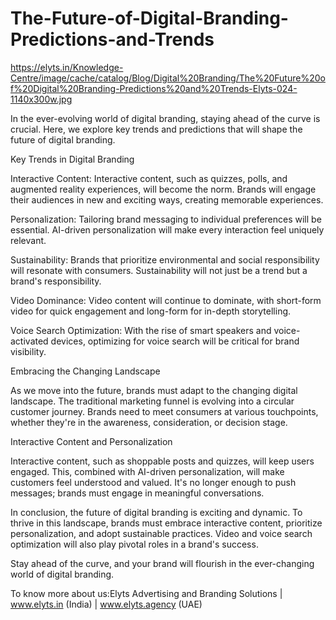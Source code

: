 # The-Future-of-Digital-Branding-Predictions-and-Trends

https://elyts.in/Knowledge-Centre/image/cache/catalog/Blog/Digital%20Branding/The%20Future%20of%20Digital%20Branding-Predictions%20and%20Trends-Elyts-024-1140x300w.jpg

In the ever-evolving world of digital branding, staying ahead of the curve is crucial. Here, we explore key trends and predictions that will shape the future of digital branding.

Key Trends in Digital Branding

Interactive Content: Interactive content, such as quizzes, polls, and augmented reality experiences, will become the norm. Brands will engage their audiences in new and exciting ways, creating memorable experiences.

Personalization: Tailoring brand messaging to individual preferences will be essential. AI-driven personalization will make every interaction feel uniquely relevant.

Sustainability: Brands that prioritize environmental and social responsibility will resonate with consumers. Sustainability will not just be a trend but a brand's responsibility.

Video Dominance: Video content will continue to dominate, with short-form video for quick engagement and long-form for in-depth storytelling.

Voice Search Optimization: With the rise of smart speakers and voice-activated devices, optimizing for voice search will be critical for brand visibility.

Embracing the Changing Landscape

As we move into the future, brands must adapt to the changing digital landscape. The traditional marketing funnel is evolving into a circular customer journey. Brands need to meet consumers at various touchpoints, whether they're in the awareness, consideration, or decision stage.

Interactive Content and Personalization

Interactive content, such as shoppable posts and quizzes, will keep users engaged. This, combined with AI-driven personalization, will make customers feel understood and valued. It's no longer enough to push messages; brands must engage in meaningful conversations.

In conclusion, the future of digital branding is exciting and dynamic. To thrive in this landscape, brands must embrace interactive content, prioritize personalization, and adopt sustainable practices. Video and voice search optimization will also play pivotal roles in a brand's success.

Stay ahead of the curve, and your brand will flourish in the ever-changing world of digital branding.



To know more about us:Elyts Advertising and Branding  Solutions | www.elyts.in (India) | www.elyts.agency (UAE)
